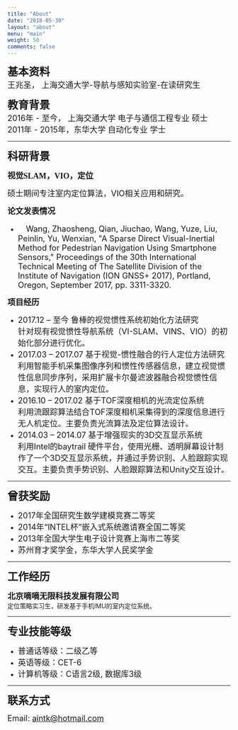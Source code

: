 ```yaml
---
title: "About"
date: "2018-05-30"
layout: "about"
menu: "main"
weight: 50
comments: false
---
```

<font size="5" face="黑体">**基本资料**</font><br /> 
<font size="4"> 王兆圣，  上海交通大学-导航与感知实验室-在读研究生</font><br /> 

<font size="5" face="黑体">**教育背景**</font><br /> 
<font size="4"> 2016年 - 至今，  上海交通大学  电子与通信工程专业  硕士</font><br /> 
<font size="4"> 2011年 - 2015年，东华大学 自动化专业 学士</font><br /> 

***

<font size="5" face="黑体">**科研背景**</font><br /> 

<font size="4.5" face="黑体">**视觉SLAM，VIO，定位**</font><br /> 

<font size="4"> 硕士期间专注室内定位算法，VIO相关应用和研究。</font><br /> 

<font size="4.5" face="黑体">**论文发表情况**</font><br /> 

* <font size="4">　Wang, Zhaosheng, Qian, Jiuchao, Wang, Yuze, Liu, Peinlin, Yu, Wenxian, "A Sparse Direct Visual-Inertial Method for Pedestrian Navigation Using Smartphone Sensors," Proceedings of the 30th International Technical Meeting of The Satellite Division of the Institute of Navigation (ION GNSS+ 2017), Portland, Oregon, September 2017, pp. 3311-3320.</font><br /> 

<font size="4.5" face="黑体">**项目经历**</font><br /> 

* <font size="4"> 2017.12 – 至今  			鲁棒的视觉惯性系统初始化方法研究   
针对现有视觉惯性导航系统（VI-SLAM、VINS、VIO）的初始化部分进行优化。 </font><br /> 
* <font size="4"> 2017.03 – 2017.07			基于视觉-惯性融合的行人定位方法研究  
利用智能手机采集图像序列和惯性传感器信息，建立视觉惯性信息同步序列，采用扩展卡尔曼滤波器融合视觉惯性信息，实现行人的室内定位。</font><br /> 
* <font size="4"> 2016.10 – 2017.02 		基于TOF深度相机的光流定位系统  
利用流跟踪算法结合TOF深度相机采集得到的深度信息进行无人机定位。主要负责光流算法及定位算法设计。</font><br /> 
* <font size="4"> 2014.03 – 2014.07 		基于增强现实的3D交互显示系统  
利用Intel的baytrail 硬件平台，使用光栅、透明屏幕设计制作了一个3D交互显示系统，并通过手势识别、人脸跟踪实现交互。主要负责手势识别、人脸跟踪算法和Unity交互设计。</font><br /> 

***

<font size="5" face="黑体">**曾获奖励**</font><br /> 

*  <font size="4"> 2017年全国研究生数学建模竞赛二等奖</font><br /> 
*  <font size="4"> 2014年“INTEL杯”嵌入式系统邀请赛全国二等奖</font><br /> 
*  <font size="4"> 2013年全国大学生电子设计竞赛上海市二等奖</font><br /> 
*  <font size="4"> 苏州育才奖学金，东华大学人民奖学金</font><br /> 

***

<font size="5" face="黑体">**工作经历**</font><br /> 

<font size="4.5" face="黑体">**北京嘀嘀无限科技发展有限公司**</font><br />
定位策略实习生，研发基于手机IMU的室内定位系统。


***

<font size="5" face="黑体">**专业技能等级**</font><br /> 

* <font size="4">普通话等级：二级乙等</font>
* <font size="4">英语等级：CET-6 </font>
* <font size="4">计算机等级：C语言2级, 数据库3级 </font>

***

<font size="5" face="黑体">**联系方式**</font><br /> 

<font size="4">Email: aintk@hotmail.com</font><br /> 